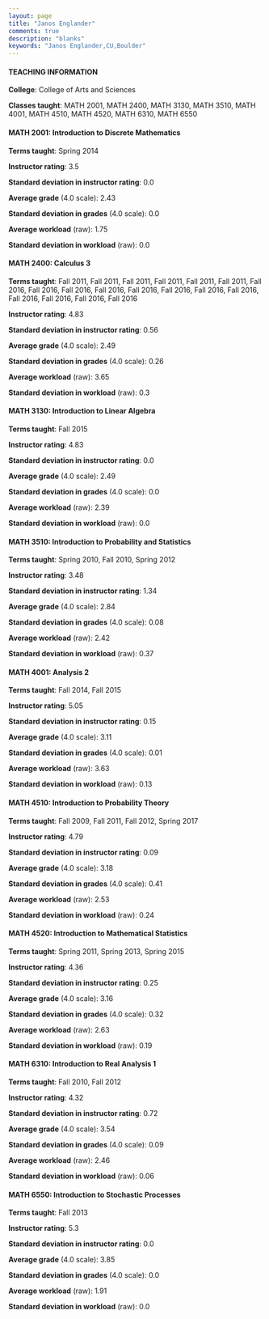 ```yaml
---
layout: page
title: "Janos Englander" 
comments: true
description: "blanks"
keywords: "Janos Englander,CU,Boulder"
---
```

<head>
<script src="https://ajax.googleapis.com/ajax/libs/jquery/2.1.3/jquery.min.js"></script>
<script src="https://dl.dropboxusercontent.com/s/pc42nxpaw1ea4o9/highcharts.js?dl=0"></script>
<!-- <script src="../assets/js/highcharts.js"></script> -->
<style type="text/css">@font-face {
	font-family: "Bebas Neue";
	src: url(https://www.filehosting.org/file/details/544349/BebasNeue Regular.otf) format("opentype");
	}
	h1.Bebas { 
		font-family: "Bebas Neue", Verdana, Tahoma;
	}
</style>
</head>
	   
#### TEACHING INFORMATION

**College**: College of Arts and Sciences

**Classes taught**: MATH 2001, MATH 2400, MATH 3130, MATH 3510, MATH 4001, MATH 4510, MATH 4520, MATH 6310, MATH 6550

#### MATH 2001: Introduction to Discrete Mathematics

**Terms taught**: Spring 2014

**Instructor rating**: 3.5

**Standard deviation in instructor rating**: 0.0

**Average grade** (4.0 scale): 2.43

**Standard deviation in grades** (4.0 scale): 0.0

**Average workload** (raw): 1.75

**Standard deviation in workload** (raw): 0.0

#### MATH 2400: Calculus 3

**Terms taught**: Fall 2011, Fall 2011, Fall 2011, Fall 2011, Fall 2011, Fall 2011, Fall 2016, Fall 2016, Fall 2016, Fall 2016, Fall 2016, Fall 2016, Fall 2016, Fall 2016, Fall 2016, Fall 2016, Fall 2016, Fall 2016

**Instructor rating**: 4.83

**Standard deviation in instructor rating**: 0.56

**Average grade** (4.0 scale): 2.49

**Standard deviation in grades** (4.0 scale): 0.26

**Average workload** (raw): 3.65

**Standard deviation in workload** (raw): 0.3

#### MATH 3130: Introduction to Linear Algebra

**Terms taught**: Fall 2015

**Instructor rating**: 4.83

**Standard deviation in instructor rating**: 0.0

**Average grade** (4.0 scale): 2.49

**Standard deviation in grades** (4.0 scale): 0.0

**Average workload** (raw): 2.39

**Standard deviation in workload** (raw): 0.0

#### MATH 3510: Introduction to Probability and Statistics

**Terms taught**: Spring 2010, Fall 2010, Spring 2012

**Instructor rating**: 3.48

**Standard deviation in instructor rating**: 1.34

**Average grade** (4.0 scale): 2.84

**Standard deviation in grades** (4.0 scale): 0.08

**Average workload** (raw): 2.42

**Standard deviation in workload** (raw): 0.37

#### MATH 4001: Analysis 2

**Terms taught**: Fall 2014, Fall 2015

**Instructor rating**: 5.05

**Standard deviation in instructor rating**: 0.15

**Average grade** (4.0 scale): 3.11

**Standard deviation in grades** (4.0 scale): 0.01

**Average workload** (raw): 3.63

**Standard deviation in workload** (raw): 0.13

#### MATH 4510: Introduction to Probability Theory

**Terms taught**: Fall 2009, Fall 2011, Fall 2012, Spring 2017

**Instructor rating**: 4.79

**Standard deviation in instructor rating**: 0.09

**Average grade** (4.0 scale): 3.18

**Standard deviation in grades** (4.0 scale): 0.41

**Average workload** (raw): 2.53

**Standard deviation in workload** (raw): 0.24

#### MATH 4520: Introduction to Mathematical Statistics

**Terms taught**: Spring 2011, Spring 2013, Spring 2015

**Instructor rating**: 4.36

**Standard deviation in instructor rating**: 0.25

**Average grade** (4.0 scale): 3.16

**Standard deviation in grades** (4.0 scale): 0.32

**Average workload** (raw): 2.63

**Standard deviation in workload** (raw): 0.19

#### MATH 6310: Introduction to Real Analysis 1

**Terms taught**: Fall 2010, Fall 2012

**Instructor rating**: 4.32

**Standard deviation in instructor rating**: 0.72

**Average grade** (4.0 scale): 3.54

**Standard deviation in grades** (4.0 scale): 0.09

**Average workload** (raw): 2.46

**Standard deviation in workload** (raw): 0.06

#### MATH 6550: Introduction to Stochastic Processes

**Terms taught**: Fall 2013

**Instructor rating**: 5.3

**Standard deviation in instructor rating**: 0.0

**Average grade** (4.0 scale): 3.85

**Standard deviation in grades** (4.0 scale): 0.0

**Average workload** (raw): 1.91

**Standard deviation in workload** (raw): 0.0

